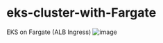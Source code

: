 # eks-cluster-with-Fargate
EKS on Fargate (ALB Ingress)
![image](https://github.com/LeeSeokBln/eks-cluster-with-Fargate/assets/101256150/c5c48829-c40a-4dcc-8ba5-f153d2c99590)
